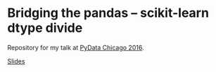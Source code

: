 # Bridging the pandas – scikit-learn dtype divide

Repository for my talk at [PyData Chicago 2016](https://www.youtube.com/watch?v=KLPtEBokqQ0).

[Slides](MTG.pdf)
